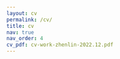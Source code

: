```yaml
---
layout: cv
permalink: /cv/
title: cv
nav: true
nav_order: 4
cv_pdf: cv-work-zhenlin-2022.12.pdf
---
```


